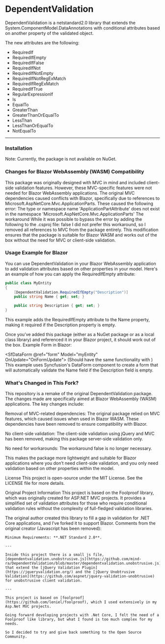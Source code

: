# DependentValidation

DependentValidation is a netstandard2.0 library that extends the System.ComponentModel.DataAnnotations with conditional attributes based on another property of the validated object.

The new attributes are the following:

- RequiredIf
- RequiredIfEmpty
- RequiredIfFalse
- RequiredIfNot
- RequiredIfNotEmpty
- RequiredIfNotRegExMatch
- RequiredIfRegExMatch
- RequiredIfTrue
- RegularExpressionIf
- Is
- EqualTo
- GreaterThan
- GreaterThanOrEqualTo
- LessThan
- LessThanOrEqualTo
- NotEqualTo

--- 

### Installation

Note: Currently, the package is not available on NuGet.

### Changes for Blazor WebAssembly (WASM) Compatibility

This package was originally designed with MVC in mind and included client-side validation features. However, these MVC-specific features were not needed for Blazor WebAssembly applications. The original MVC dependencies caused conflicts with Blazor, specifically due to references to Microsoft.AspNetCore.Mvc.ApplicationParts. These caused the following error:
The type or namespace name 'ApplicationPartAttribute' does not exist in the namespace 'Microsoft.AspNetCore.Mvc.ApplicationParts'
The workaround
While it was possible to bypass the error by adding the following to the .csproj file:
<PropertyGroup>
    <GenerateMvcApplicationPartsAssemblyAttributes>false</GenerateMvcApplicationPartsAssemblyAttributes>
</PropertyGroup>
I did not prefer this workaround, so I removed all references to MVC from the package entirely. This modification ensures that the package is suitable for Blazor WASM and works out of the box without the need for MVC or client-side validation.

### Usage Example for Blazor
You can use DependentValidation in your Blazor WebAssembly application to add validation attributes based on other properties in your model. Here's an example of how you can apply the RequiredIfEmpty attribute:

```csharp
public class MyEntity
{
    [DependentValidation.RequiredIfEmpty("Description")]
    public string Name { get; set; }

    public string Description { get; set; }
}
```

This example adds the RequiredIfEmpty attribute to the Name property, making it required if the Description property is empty.

Once you’ve added this package (either as a NuGet package or as a local class library) and referenced it in your Blazor project, it should work out of the box.
Example Form in Blazor:

<SfDataForm @ref="form" Model="myEntity" OnUpdate="OnFormUpdate">
    <SfDataForm>
</SfDataForm>
(Should have the same functionality with <EditForm>)
This example uses Syncfusion's DataForm component to create a form that will automatically validate the Name field if the Description field is empty.
### What's Changed in This Fork?

This repository is a remake of the original DependentValidation package. The changes made are specifically aimed at Blazor WebAssembly (WASM) applications. The key changes include:

Removal of MVC-related dependencies: The original package relied on MVC features, which caused issues when used in Blazor WASM. These dependencies have been removed to ensure compatibility with Blazor.

No client-side validation: The client-side validation using jQuery and MVC has been removed, making this package server-side validation only.

No need for workarounds: The workaround <GenerateMvcApplicationPartsAssemblyAttributes>false</GenerateMvcApplicationPartsAssemblyAttributes> is no longer necessary.

This makes the package more lightweight and suitable for Blazor applications where you don’t need client-side validation, and you only need validation based on other properties within the model.

License
This project is open-source under the MIT License. See the LICENSE file for more details.

Original Project Information
This project is based on the Foolproof library, which was originally created for ASP.NET MVC projects. It provides a simplified set of validation attributes for those who require conditional validation rules without the complexity of full-fledged validation libraries.

The original author created this library to fill a gap in validation for .NET Core applications, and I’ve forked it to support Blazor.
Comments from the original creator (Javascript has been removed):
```
Minimum Requirements: **.NET Standard 2.0**.

--- 

Inside this project there is a small js file, [dependentvalidation.unobstrusive.js](https://github.com/mind-ra/DependentValidation/blob/master/dependentvalidation.unobstrusive.js) that extend the [jQuery Validation Plugin](https://jqueryvalidation.org/) and the [jQuery Unobtrusive Validation](https://github.com/aspnet/jquery-validation-unobtrusive) for unobstrusive client validation.

---

This project is based on [foolproof](https://github.com/leniel/foolproof), which I used extensively in my Asp.Net MVC projects.

Going forward developing projects with .Net Core, I felt the need of a Foolproof like library, but what I found is too much complex for my needs.

So I decided to try and give back something to the Open Source Community.

